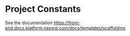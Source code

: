 # Project Constants

See the documentation https://front-end.docs.platform.naxgrp.com/docs/templates/scaffolding